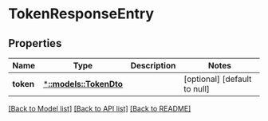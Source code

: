 # TokenResponseEntry

## Properties
| Name      | Type                                   | Description | Notes                        |
| --------- | -------------------------------------- | ----------- | ---------------------------- |
| **token** | [***::models::TokenDto**](TokenDto.md) |             | [optional] [default to null] |

[[Back to Model list]](../README.md#documentation-for-models) [[Back to API list]](../README.md#documentation-for-api-endpoints) [[Back to README]](../README.md)
